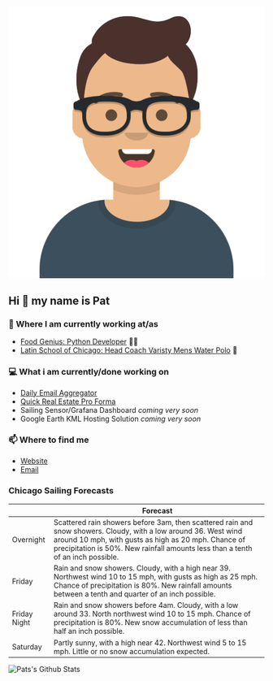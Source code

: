 [![Social banner for p-j-falconer](https://raw.githubusercontent.com/P-J-FALCONER/P-J-FALCONER/master/assets/avataaars.svg)](https://patfalconer.com/)
## Hi :wave: my name is Pat

### 💼 Where I am currently working at/as
- [Food Genius: Python Developer](https://getfoodgenius.com/) 🍔🐍
- [Latin School of Chicago: Head Coach Varisty Mens Water Polo](https://www.latinschool.org/) 🤽


### 💻 What i am currently/done working on
 - [Daily Email Aggregator](https://github.com/P-J-FALCONER/dott_daily_mail)
 - [Quick Real Estate Pro Forma](https://github.com/P-J-FALCONER/henry)
 - Sailing Sensor/Grafana Dashboard *coming very soon*
 - Google Earth KML Hosting Solution *coming very soon*

### 📫 Where to find me
 - [Website](https://patfalconer.com/)
 - [Email](mailto:patrick.j.falconer@gmail.com)


### Chicago Sailing Forecasts
|   | Forecast  |
|---|---|
| Overnight | Scattered rain showers before 3am, then scattered rain and snow showers. Cloudy, with a low around 36. West wind around 10 mph, with gusts as high as 20 mph. Chance of precipitation is 50%. New rainfall amounts less than a tenth of an inch possible. |
| Friday | Rain and snow showers. Cloudy, with a high near 39. Northwest wind 10 to 15 mph, with gusts as high as 25 mph. Chance of precipitation is 80%. New rainfall amounts between a tenth and quarter of an inch possible. |
| Friday Night | Rain and snow showers before 4am. Cloudy, with a low around 33. North northwest wind 10 to 15 mph. Chance of precipitation is 80%. New snow accumulation of less than half an inch possible. |
| Saturday | Partly sunny, with a high near 42. Northwest wind 5 to 15 mph. Little or no snow accumulation expected. |

![Pats's Github Stats](https://github-readme-stats.vercel.app/api?username=p-j-falconer&show_icons=true&theme=radical)
